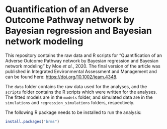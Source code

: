 Quantification of an Adverse Outcome Pathway network by Bayesian
regression and Bayesian network modeling
================

This repository contains the raw data and R scripts for “Quantification
of an Adverse Outcome Pathway network by Bayesian regression and
Bayesian network modeling” by Moe *et al.*, 2020. The final version of
the article was published in Integrated Environmental Assessment and
Management and can be found here: <https://doi.org/10.1002/ieam.4348>.

The `data` folder contains the raw data used for the analyses, and the
`scripts` folder contains the R scripts which were written for the
analyses. The fitted models are in the `models` folder, and simulated
data are in the `simulations` and `regression_simulations` folders,
respectively.

The following R package needs to be installed to run the analysis:

``` r
install.packages("brms")
```
